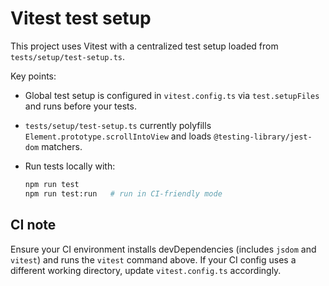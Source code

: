 Vitest test setup
=================

This project uses Vitest with a centralized test setup loaded from `tests/setup/test-setup.ts`.

Key points:
- Global test setup is configured in `vitest.config.ts` via `test.setupFiles` and runs before your tests.
- `tests/setup/test-setup.ts` currently polyfills `Element.prototype.scrollIntoView` and loads `@testing-library/jest-dom` matchers.
- Run tests locally with:

  ```bash
  npm run test
  npm run test:run   # run in CI-friendly mode
  ```

CI note
-------
Ensure your CI environment installs devDependencies (includes `jsdom` and `vitest`) and runs the `vitest` command above. If your CI config uses a different working directory, update `vitest.config.ts` accordingly.
